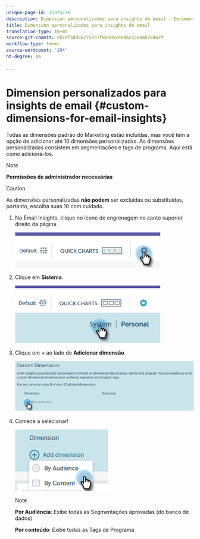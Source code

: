 ```yaml
---
unique-page-id: 11375276
description: Dimension personalizados para insights de email - Documentos do Marketing - Documentação do produto
title: Dimension personalizados para insights de email
translation-type: tm+mt
source-git-commit: cb7df3dd38275837f8ab05ce846c2c68ab78462f
workflow-type: tm+mt
source-wordcount: '104'
ht-degree: 0%

---
```



# Dimension personalizados para insights de email {#custom-dimensions-for-email-insights}

Todas as dimensões padrão do Marketing estão incluídas, mas você tem a opção de adicionar até 10 dimensões personalizadas. As dimensões personalizadas consistem em segmentações e tags de programa. Aqui está como adicioná-los.

>[!NOTE]
>
>**Permissões de administrador necessárias**

>[!CAUTION]
>
>As dimensões personalizadas **não podem** ser excluídas ou substituídas, portanto, escolha suas 10 com cuidado.

1. No Email Insights, clique no ícone de engrenagem no canto superior direito da página.

   ![](assets/cd1.png)

1. Clique em **Sistema**.

   ![](assets/cd2.png)

1. Clique em **+** ao lado de **Adicionar dimensão**.

   ![](assets/cd3.png)

1. Comece a selecionar!

   ![](assets/cd4.png)

   >[!NOTE]
   >
   >**Por Audiência**: Exibe todas as Segmentações aprovadas (do banco de dados)
   >
   >**Por conteúdo**: Exibe todas as Tags de Programa
